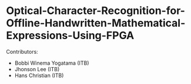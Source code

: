 # Optical-Character-Recognition-for-Offline-Handwritten-Mathematical-Expressions-Using-FPGA

Contributors:
  - Bobbi Winema Yogatama (ITB)
  - Jhonson Lee (ITB)
  - Hans Christian (ITB)
